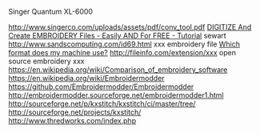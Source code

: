 
<!--
-->

Singer Quantum XL-6000

http://www.singerco.com/uploads/assets/pdf/conv_tool.pdf
[DIGITIZE And Create EMBROIDERY Files - Easily AND For FREE - Tutorial]( https://www.youtube.com/watch?v=y0VODhYvq3s )
sewart
http://www.sandscomputing.com/id69.html
xxx embroidery file
[Which format does my machine use?]( http://www.embroidery.com/help.ec?docid=225 )
http://fileinfo.com/extension/xxx
open source embroidery xxx
https://en.wikipedia.org/wiki/Comparison_of_embroidery_software
https://en.wikipedia.org/wiki/Embroidermodder
https://github.com/Embroidermodder/Embroidermodder
http://embroidermodder.sourceforge.net/embroidermodder1.html
http://sourceforge.net/p/kxstitch/kxstitch/ci/master/tree/
http://sourceforge.net/projects/kxstitch/
http://www.thredworks.com/index.php


<!-- vim: set autoindent expandtab sw=4 syntax=markdown: -->
